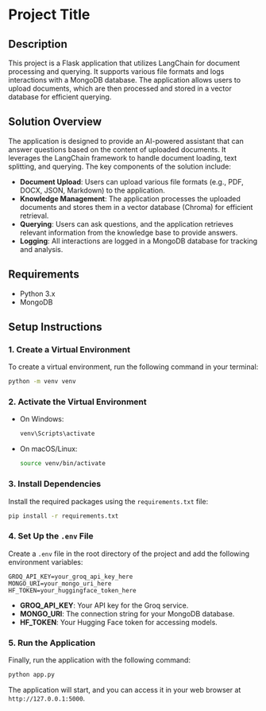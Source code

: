 # Project Title

## Description
This project is a Flask application that utilizes LangChain for document processing and querying. It supports various file formats and logs interactions with a MongoDB database. The application allows users to upload documents, which are then processed and stored in a vector database for efficient querying.

## Solution Overview
The application is designed to provide an AI-powered assistant that can answer questions based on the content of uploaded documents. It leverages the LangChain framework to handle document loading, text splitting, and querying. The key components of the solution include:

- **Document Upload**: Users can upload various file formats (e.g., PDF, DOCX, JSON, Markdown) to the application.
- **Knowledge Management**: The application processes the uploaded documents and stores them in a vector database (Chroma) for efficient retrieval.
- **Querying**: Users can ask questions, and the application retrieves relevant information from the knowledge base to provide answers.
- **Logging**: All interactions are logged in a MongoDB database for tracking and analysis.

## Requirements
- Python 3.x
- MongoDB

## Setup Instructions

### 1. Create a Virtual Environment
To create a virtual environment, run the following command in your terminal:
```bash
python -m venv venv
```
### 2. Activate the Virtual Environment
- On Windows:
  ```bash
  venv\Scripts\activate
  ```
- On macOS/Linux:
  ```bash
  source venv/bin/activate
  ```

### 3. Install Dependencies
Install the required packages using the `requirements.txt` file:
```bash
pip install -r requirements.txt
```

### 4. Set Up the `.env` File
Create a `.env` file in the root directory of the project and add the following environment variables:

```plaintext
GROQ_API_KEY=your_groq_api_key_here
MONGO_URI=your_mongo_uri_here
HF_TOKEN=your_huggingface_token_here
```

- **GROQ_API_KEY**: Your API key for the Groq service.
- **MONGO_URI**: The connection string for your MongoDB database.
- **HF_TOKEN**: Your Hugging Face token for accessing models.

### 5. Run the Application
Finally, run the application with the following command:

```bash
python app.py
```

The application will start, and you can access it in your web browser at `http://127.0.0.1:5000`.


